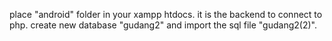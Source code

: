 place "android" folder in your xampp htdocs. it is the backend to connect to php.
create new database "gudang2" and import the sql file "gudang2(2)".
